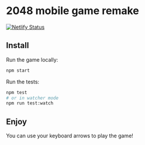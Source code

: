 # 2048 mobile game remake

[![Netlify Status](https://api.netlify.com/api/v1/badges/e21a3c8e-d502-4070-8d1f-0b6c6f1b0861/deploy-status)](https://app.netlify.com/sites/stressgc-2048/deploys)

## Install

Run the game locally:

```sh
npm start
```

Run the tests:

```sh
npm test
# or in watcher mode
npm run test:watch
```

## Enjoy

You can use your keyboard arrows to play the game!
